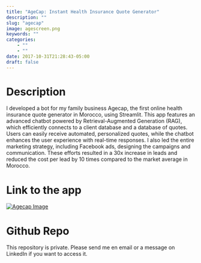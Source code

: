```yaml
---
title: "AgeCap: Instant Health Insurance Quote Generator"
description: ""
slug: "agecap"
image: agescreen.png
keywords: ""
categories: 
    - ""
    - ""
date: 2017-10-31T21:28:43-05:00
draft: false
---
```


# **Description**

I developed a bot for my family business Agecap, the first online health insurance quote generator in Morocco, using Streamlit. This app features an advanced chatbot powered by Retrieval-Augmented Generation (RAG), which efficiently connects to a client database and a database of quotes. Users can easily receive automated, personalized quotes, while the chatbot enhances the user experience with real-time responses. I also led the entire marketing strategy, including Facebook ads, designing the campaigns and communication. These efforts resulted in a 30x increase in leads and reduced the cost per lead by 10 times compared to the market average in Morocco.

# **Link to the app**

[![Agecap Image](/img/blogs/agecap_logo.png)](https://agecap.streamlit.app/)


# **Github Repo**

This repository is private. Please send me en email or a message on LinkedIn if you want to access it. 
